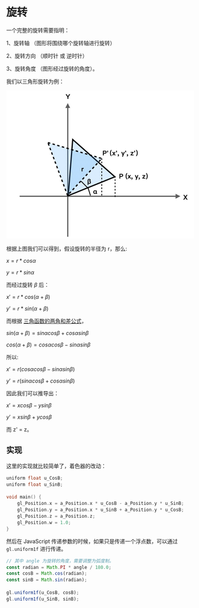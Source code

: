 # 旋转

一个完整的旋转需要指明：

1、旋转轴 （图形将围绕哪个旋转轴进行旋转）

2、旋转方向 （顺时针 或 逆时针）

3、旋转角度 （图形经过旋转的角度）。

我们以三角形旋转为例：

<img src="https://github.com/zqiangxu/webgl/blob/main/assets/book/chapter1/lesson12/rotate.png?raw=true" width="500px"/>

根据上图我们可以得到，假设旋转的半径为 r，那么:

$x = r * cos\alpha$

$y = r * sin\alpha$

而经过旋转 $\beta$ 后：

$x' = r * cos(\alpha + \beta)$

$y' = r * sin(\alpha + \beta)$


而根据 [三角函数的两角和差公式](https://baike.baidu.com/item/%E4%B8%A4%E8%A7%92%E5%92%8C%E5%85%AC%E5%BC%8F/10201637?fr=aladdin)，

$sin(\alpha+\beta)=sin\alpha cos\beta+cos\alpha sin\beta$

$cos(\alpha+\beta)=cos\alpha cos\beta-sin\alpha sin\beta$

所以:

$x'=r(cos\alpha cos\beta-sin\alpha sin\beta)$

$y'=r(sin\alpha cos\beta+cos\alpha sin\beta)$

因此我们可以推导出：

$x'=xcos\beta-ysin\beta$

$y'=xsin\beta+ycos\beta$

而 z' = z。

## 实现

这里的实现就比较简单了，着色器的改动：

```c++
uniform float u_CosB;
uniform float u_SinB;

void main() {
    gl_Position.x = a_Position.x * u_CosB - a_Position.y * u_SinB;
    gl_Position.y = a_Position.x * u_SinB + a_Position.y * u_CosB;
    gl_Position.z = a_Position.z;
    gl_Position.w = 1.0;
}
```

然后在 JavaScript 传递参数的时候，如果只是传递一个浮点数，可以通过 `gl.uniform1f` 进行传递。

```javascript
// 其中 angle 为旋转的角度，需要调整为弧度制。
const radian = Math.PI * angle / 180.0;
const cosB = Math.cos(radian);
const sinB = Math.sin(radian);

gl.uniform1f(u_CosB, cosB);
gl.uniform1f(u_SinB, sinB);
```